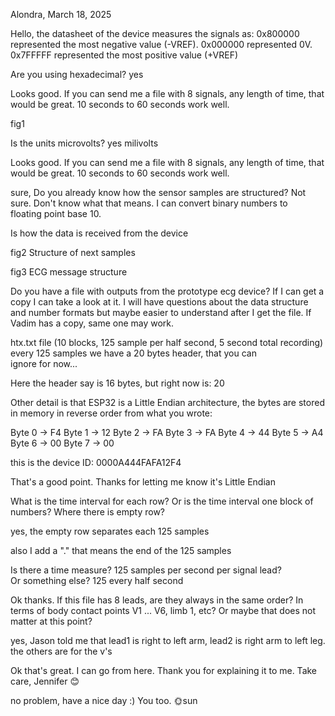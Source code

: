 
Alondra, March 18, 2025 

Hello, 
the datasheet of the device measures the signals as:
0x800000 represented the most negative value (-VREF).
0x000000 represented 0V.
0x7FFFFF represented the most positive value (+VREF)

Are you using hexadecimal?
yes

Looks good. If you can send me a file with 8 signals, any length of time, that would be great.  10 seconds to 60 seconds work well.


fig1 

Is the units microvolts?
yes milivolts


Looks good. If you can send me a file with 8 signals, any length of time, that would be great.  10 seconds to 60 seconds work well.

sure, Do you already know how the sensor samples are structured?
Not sure.
Don't know what that means.  I can convert binary numbers to floating point base 10.


Is how the data is received from the device

fig2 Structure of next samples

fig3 ECG message structure  

Do you have a file with outputs from the prototype ecg device?  If I can get a copy I can take a look at it.  I will have questions about the data structure and number formats but maybe easier to understand after I get the file.  If Vadim has a copy, same one may work.

htx.txt file  (10 blocks, 125 sample per half second, 5 second total recording)  
every 125 samples we have a 20 bytes header, that you can ignore for now...

Here the header say is 16 bytes, but right now is: 20

Other detail is that ESP32 is a Little Endian architecture, the bytes are stored in memory in reverse order from what you wrote:

Byte 0 -> F4
Byte 1 -> 12
Byte 2 -> FA
Byte 3 -> FA
Byte 4 -> 44
Byte 5 -> A4
Byte 6 -> 00
Byte 7 -> 00

this is the device ID:  0000A444FAFA12F4

That's a good point. Thanks for letting me know it's Little Endian

What is the time interval for each row?  Or is the time interval one block of numbers? Where there is empty row?

yes, the empty row separates each 125 samples

also I add a "." that means the end of the 125 samples

Is there a time measure? 125 samples per second per signal lead? Or something else?
125 every half second

Ok thanks.  If this file has 8 leads, are they always in the same order? In terms of body contact points V1 ... V6, limb 1, etc?
Or maybe that does not matter at this point?

yes, Jason told me that lead1 is right to left arm, lead2 is right arm to left leg. the others are for the v's

Ok that's great.  I can go from here. Thank you for explaining it to me.  Take care, Jennifer 😊

no problem, have a nice day :)
You too.  🌞sun  

